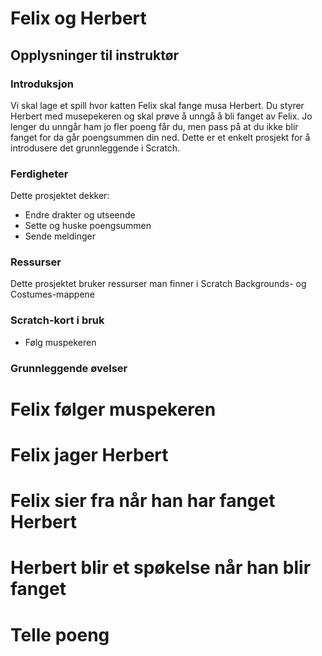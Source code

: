 # Felix og Herbert

## Opplysninger til instruktør

### Introduksjon

Vi skal lage et spill hvor katten Felix skal fange musa Herbert. Du styrer Herbert med musepekeren og skal prøve å unngå å bli fanget av Felix. Jo lenger du unngår ham jo fler poeng får du, men pass på at du ikke blir fanget for da går poengsummen din ned. Dette er et enkelt prosjekt for å introdusere det grunnleggende i Scratch.

### Ferdigheter

Dette prosjektet dekker:
* Endre drakter og utseende
* Sette og huske poengsummen
* Sende meldinger

### Ressurser

Dette prosjektet bruker ressurser man finner i Scratch Backgrounds- og Costumes-mappene

### Scratch-kort i bruk

* Følg muspekeren

### Grunnleggende øvelser

# Felix følger muspekeren
# Felix jager Herbert
# Felix sier fra når han har fanget Herbert
# Herbert blir et spøkelse når han blir fanget
# Telle poeng

